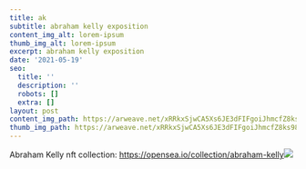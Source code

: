 ```yaml
---
title: ak
subtitle: abraham kelly exposition
content_img_alt: lorem-ipsum
thumb_img_alt: lorem-ipsum
excerpt: abraham kelly exposition
date: '2021-05-19'
seo:
  title: ''
  description: ''
  robots: []
  extra: []
layout: post
content_img_path: https://arweave.net/xRRkxSjwCA5Xs6JE3dFIFgoiJhmcfZ8ks98iU1pogUU
thumb_img_path: https://arweave.net/xRRkxSjwCA5Xs6JE3dFIFgoiJhmcfZ8ks98iU1pogUU
---
```





Abraham Kelly nft collection: <https://opensea.io/collection/abraham-kelly>![](https://arweave.net/-sVBA-3uQnnW0Eyv\_3MaGexj3nwQrXPD0srysr5LESo)
